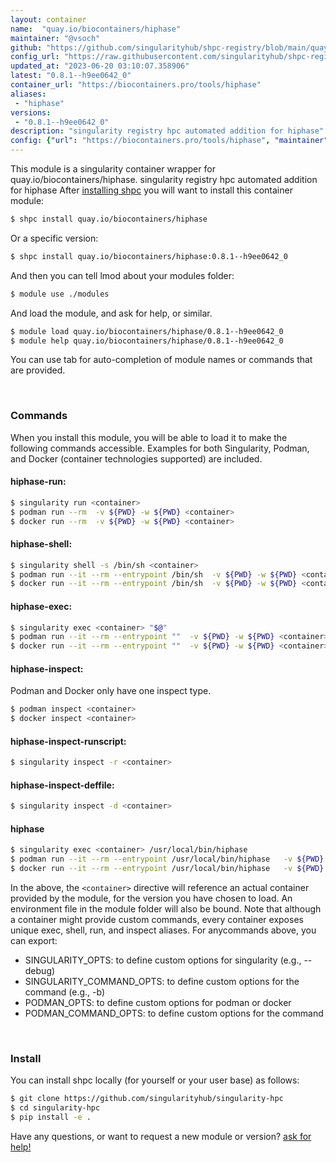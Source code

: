 ```yaml
---
layout: container
name:  "quay.io/biocontainers/hiphase"
maintainer: "@vsoch"
github: "https://github.com/singularityhub/shpc-registry/blob/main/quay.io/biocontainers/hiphase/container.yaml"
config_url: "https://raw.githubusercontent.com/singularityhub/shpc-registry/main/quay.io/biocontainers/hiphase/container.yaml"
updated_at: "2023-06-20 03:10:07.358906"
latest: "0.8.1--h9ee0642_0"
container_url: "https://biocontainers.pro/tools/hiphase"
aliases:
 - "hiphase"
versions:
 - "0.8.1--h9ee0642_0"
description: "singularity registry hpc automated addition for hiphase"
config: {"url": "https://biocontainers.pro/tools/hiphase", "maintainer": "@vsoch", "description": "singularity registry hpc automated addition for hiphase", "latest": {"0.8.1--h9ee0642_0": "sha256:d05bc9e2f41528acafb442044cf1d193cfd3cfb1fafbc6c5417b91f3b557b36b"}, "tags": {"0.8.1--h9ee0642_0": "sha256:d05bc9e2f41528acafb442044cf1d193cfd3cfb1fafbc6c5417b91f3b557b36b"}, "docker": "quay.io/biocontainers/hiphase", "aliases": {"hiphase": "/usr/local/bin/hiphase"}}
---
```


This module is a singularity container wrapper for quay.io/biocontainers/hiphase.
singularity registry hpc automated addition for hiphase
After [installing shpc](#install) you will want to install this container module:


```bash
$ shpc install quay.io/biocontainers/hiphase
```

Or a specific version:

```bash
$ shpc install quay.io/biocontainers/hiphase:0.8.1--h9ee0642_0
```

And then you can tell lmod about your modules folder:

```bash
$ module use ./modules
```

And load the module, and ask for help, or similar.

```bash
$ module load quay.io/biocontainers/hiphase/0.8.1--h9ee0642_0
$ module help quay.io/biocontainers/hiphase/0.8.1--h9ee0642_0
```

You can use tab for auto-completion of module names or commands that are provided.

<br>

### Commands

When you install this module, you will be able to load it to make the following commands accessible.
Examples for both Singularity, Podman, and Docker (container technologies supported) are included.

#### hiphase-run:

```bash
$ singularity run <container>
$ podman run --rm  -v ${PWD} -w ${PWD} <container>
$ docker run --rm  -v ${PWD} -w ${PWD} <container>
```

#### hiphase-shell:

```bash
$ singularity shell -s /bin/sh <container>
$ podman run --it --rm --entrypoint /bin/sh  -v ${PWD} -w ${PWD} <container>
$ docker run --it --rm --entrypoint /bin/sh  -v ${PWD} -w ${PWD} <container>
```

#### hiphase-exec:

```bash
$ singularity exec <container> "$@"
$ podman run --it --rm --entrypoint ""  -v ${PWD} -w ${PWD} <container> "$@"
$ docker run --it --rm --entrypoint ""  -v ${PWD} -w ${PWD} <container> "$@"
```

#### hiphase-inspect:

Podman and Docker only have one inspect type.

```bash
$ podman inspect <container>
$ docker inspect <container>
```

#### hiphase-inspect-runscript:

```bash
$ singularity inspect -r <container>
```

#### hiphase-inspect-deffile:

```bash
$ singularity inspect -d <container>
```


#### hiphase

```bash
$ singularity exec <container> /usr/local/bin/hiphase
$ podman run --it --rm --entrypoint /usr/local/bin/hiphase   -v ${PWD} -w ${PWD} <container> -c " $@"
$ docker run --it --rm --entrypoint /usr/local/bin/hiphase   -v ${PWD} -w ${PWD} <container> -c " $@"
```



In the above, the `<container>` directive will reference an actual container provided
by the module, for the version you have chosen to load. An environment file in the
module folder will also be bound. Note that although a container
might provide custom commands, every container exposes unique exec, shell, run, and
inspect aliases. For anycommands above, you can export:

 - SINGULARITY_OPTS: to define custom options for singularity (e.g., --debug)
 - SINGULARITY_COMMAND_OPTS: to define custom options for the command (e.g., -b)
 - PODMAN_OPTS: to define custom options for podman or docker
 - PODMAN_COMMAND_OPTS: to define custom options for the command

<br>

### Install

You can install shpc locally (for yourself or your user base) as follows:

```bash
$ git clone https://github.com/singularityhub/singularity-hpc
$ cd singularity-hpc
$ pip install -e .
```

Have any questions, or want to request a new module or version? [ask for help!](https://github.com/singularityhub/singularity-hpc/issues)